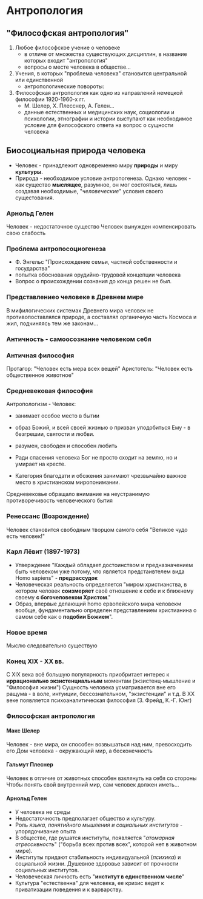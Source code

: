 # Антропология
## "Философская антропология"
1) Любое философское учение о человеке
	- в отличе от множества существующих дисциплин, в название которых входит "антропология"
	- вопросы о месте человека в обществе...
2) Учения, в которых "проблема человека" становится центральной или единственной
	- антропологические повороты:
3) Философская антропология как одно из направлений немецкой философии 1920-1960-х гг.
	- М. Шелер, Х. Плесснер, А. Гелен...
	- данные естественных и медицинских наук, социологии и психологии, этнографии и истории выступают как необходимое условие для философского ответа на вопрос о сущности человека
## Биосоциальная природа человека
- Человек - принадлежит одновременно миру **природы** и миру **культуры**.
- Природа - необходимое условие антропогенеза. 
Однако человек - как существо **мыслящее**, разумное, он мог состояться, лишь создавая необходимые, "*человеческие*" условия своего сущестования.

### Арнольд Гелен
Человек - недостаточное существо
Человек вынужден компенсировать свою слабость

### Проблема антропосоциогенеза
- Ф. Энгельс "Происхождение семьи, частной собственности и государства"
- попытка обоснования орудийно-трудовой концепции человека
- Вопрос о происхождении сознания до конца решен не был.

### Представлениео человеке в Древнем мире
В мифилогических системах Древнего мира человек не противопоставлялся природе, а составлял органичную часть Космоса и жил, подчиняясь тем же законам...

### Античность - самоосознание человеком себя
### Античная философия
Протагор: "Человек есть мера всех вещей"
Аристотель: "Человек есть общественное животное"

### Средневековая философия
Антропологизм - Человек:
- занимает особое место в бытии
- образ Божий, и всей своей жизнью о призван уподобиться Ему - в безгрешии, святости и любви.
- разумен, свободен и способен любить

- Ради спасения человека Бог не просто сходит на землю, но и умирает на кресте.
- Категория благодати и обожения занимают чрезвычайно важное место в христианском миропонимании.

Средневековье обращало внимание на неустранимую противоречивость человеческого бытия

### Ренессанс (Возрождение)
Человек становится свободным творцом самого себя
"Великое чудо есть человек!"
### Карл Лёвит (1897-1973)
- Утверждение "Каждый обладает достоинством и предназначением быть человеком уже потому, что является предстаивтелем вида Homo sapiens" - **предрассудок**
- Человеческая реальность определяется "миром христианства, в котором человек **соизмеряет** своё отношение к себе и к ближнему своему **с богочеловеком Христом**."
- Образ, впервые делающий homo ервопейского мира человекм вообще, фундаментально определен представлением христианина о самом себе как о **подобии Божием**".

### Новое время
Мыслю следовательно существую
### Конец XIX - XX вв.
С XIX века всё большую популярность приобритает интерес к **иррационально экзистенциальным** моментам (экзистенц-мышление и "Философия жизни")
Сущность человека усматривается вне его ращума - в воле, интуиции, бессознательном, "экзистенции" и т.д.
В XX веке появляется психоаналитическая философия (З. Фрейд, К.-Г. Юнг)
### Философская антропология
#### Макс Шелер
Человек - вне мира, он способен возвышаться над ним, превосходить его
Дом человека - окружающий мир, а бесконечность
#### Гальмут Плеснер
Человек в отличие от животных способен взклянуть на себя со стороны
Чтобы понять свой внутренний мир, сам человек должен иметь...
#### Арнольд Гелен
- У человека не среды
- Недостаточность предполагает общество и культуру.
- Роль *языка, понятийного мышления и социальных институтов* - упорядочивание опыта
- В обществе, где рушатся институты, появляется "*атомарная агрессивность*" ("борьба всех против всех", которой нет в животном мире).
- Институты придают стабильность индивидуальной (*психика*) и социальной жизни. Душевное здоровье зависит от прочности социальных институтов.
- Человеческая личность есть "**институт в единственном числе**"
- Культура "естественна" для человека, ее кризис ведет к приватизации поведения и к варварству.